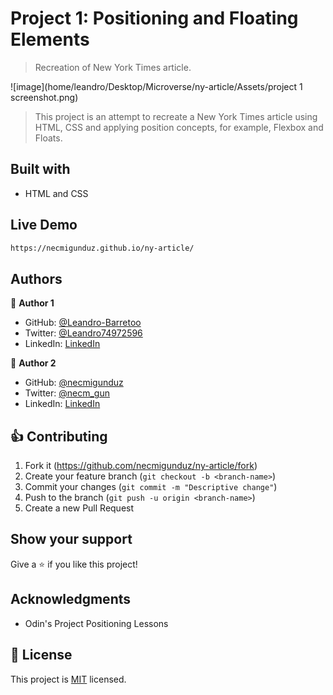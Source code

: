# Project 1: Positioning and Floating Elements

> Recreation of New York Times article.

![image](home/leandro/Desktop/Microverse/ny-article/Assets/project 1 screenshot.png)

> This project is an attempt to recreate a New York Times article using HTML, CSS and applying position concepts, for example, Flexbox and Floats.

## Built with

* HTML and CSS

## Live Demo

```sh
https://necmigunduz.github.io/ny-article/
```

## Authors

:bust_in_silhouette: **Author 1**

- GitHub: [@Leandro-Barretoo](https://github.com/Leandro-Barretoo)
- Twitter: [@Leandro74972596](https://twitter.com/Leandro74972596)
- LinkedIn: [LinkedIn](https://www.linkedin.com/in/leandro-miguel-gon%C3%A7alves-barreto-7079b11ba/)

:bust_in_silhouette: **Author 2**

- GitHub: [@necmigunduz](https://github.com/necmigunduz)
- Twitter: [@necm_gun](https://twitter.com/necm_gun)
- LinkedIn: [LinkedIn](https://www.linkedin.com/in/necmigunduz/)

## :thumbsup: Contributing

1. Fork it (<https://github.com/necmigunduz/ny-article/fork>)
2. Create your feature branch (`git checkout -b <branch-name>`)
3. Commit your changes (`git commit -m "Descriptive change"`)
4. Push to the branch (`git push -u origin <branch-name>`)
5. Create a new Pull Request

## Show your support

Give a :star: if you like this project!

## Acknowledgments

- Odin's Project Positioning Lessons

## :page_with_curl: License

This project is [MIT](https://opensource.org/licenses/MIT) licensed.
